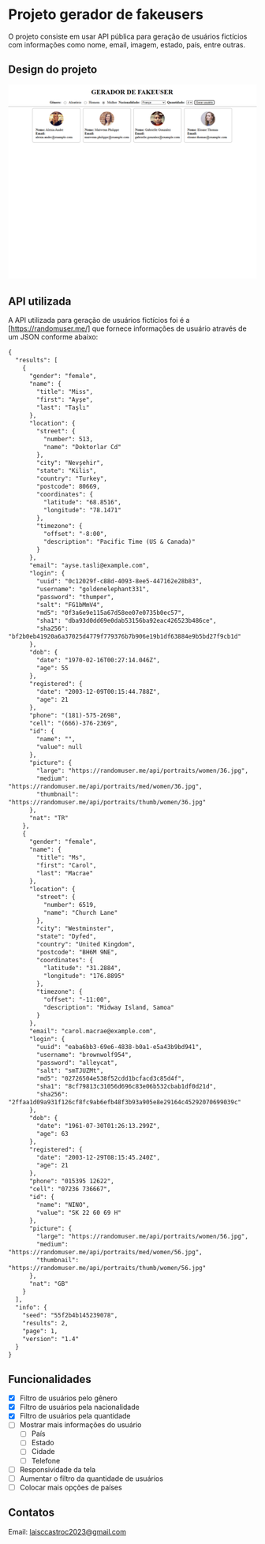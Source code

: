 # Projeto gerador de fakeusers
O projeto consiste em usar API pública para geração de usuários fictícios com informações como nome, email, imagem, estado, país, entre outras.

## Design do projeto
![alt text](image.png)

## API utilizada
A API utilizada para geração de usuários fictícios foi é a [https://randomuser.me/] que fornece informações de usuário através de um JSON conforme abaixo:

```
{
  "results": [
    {
      "gender": "female",
      "name": {
        "title": "Miss",
        "first": "Ayşe",
        "last": "Taşlı"
      },
      "location": {
        "street": {
          "number": 513,
          "name": "Doktorlar Cd"
        },
        "city": "Nevşehir",
        "state": "Kilis",
        "country": "Turkey",
        "postcode": 80669,
        "coordinates": {
          "latitude": "68.8516",
          "longitude": "78.1471"
        },
        "timezone": {
          "offset": "-8:00",
          "description": "Pacific Time (US & Canada)"
        }
      },
      "email": "ayse.tasli@example.com",
      "login": {
        "uuid": "0c12029f-c88d-4093-8ee5-447162e28b83",
        "username": "goldenelephant331",
        "password": "thumper",
        "salt": "FG1bMmV4",
        "md5": "0f3a6e9e115a67d58ee07e0735b0ec57",
        "sha1": "dba93d0dd69e0dab53156ba92eac426523b486ce",
        "sha256": "bf2b0eb41920a6a37025d4779f779376b7b906e19b1df63884e9b5bd27f9cb1d"
      },
      "dob": {
        "date": "1970-02-16T00:27:14.046Z",
        "age": 55
      },
      "registered": {
        "date": "2003-12-09T00:15:44.788Z",
        "age": 21
      },
      "phone": "(181)-575-2698",
      "cell": "(666)-376-2369",
      "id": {
        "name": "",
        "value": null
      },
      "picture": {
        "large": "https://randomuser.me/api/portraits/women/36.jpg",
        "medium": "https://randomuser.me/api/portraits/med/women/36.jpg",
        "thumbnail": "https://randomuser.me/api/portraits/thumb/women/36.jpg"
      },
      "nat": "TR"
    },
    {
      "gender": "female",
      "name": {
        "title": "Ms",
        "first": "Carol",
        "last": "Macrae"
      },
      "location": {
        "street": {
          "number": 6519,
          "name": "Church Lane"
        },
        "city": "Westminster",
        "state": "Dyfed",
        "country": "United Kingdom",
        "postcode": "BH6M 9NE",
        "coordinates": {
          "latitude": "31.2884",
          "longitude": "176.8895"
        },
        "timezone": {
          "offset": "-11:00",
          "description": "Midway Island, Samoa"
        }
      },
      "email": "carol.macrae@example.com",
      "login": {
        "uuid": "eaba6bb3-69e6-4838-b0a1-e5a43b9bd941",
        "username": "brownwolf954",
        "password": "alleycat",
        "salt": "smTJUZMt",
        "md5": "02726504e538f52cdd1bcfacd3c85d4f",
        "sha1": "8cf79813c31056d696c83e06b532cbab1df0d21d",
        "sha256": "2ffaa1d09a931f126cf8fc9ab6efb48f3b93a905e8e29164c45292070699039c"
      },
      "dob": {
        "date": "1961-07-30T01:26:13.299Z",
        "age": 63
      },
      "registered": {
        "date": "2003-12-29T08:15:45.240Z",
        "age": 21
      },
      "phone": "015395 12622",
      "cell": "07236 736667",
      "id": {
        "name": "NINO",
        "value": "SK 22 60 69 H"
      },
      "picture": {
        "large": "https://randomuser.me/api/portraits/women/56.jpg",
        "medium": "https://randomuser.me/api/portraits/med/women/56.jpg",
        "thumbnail": "https://randomuser.me/api/portraits/thumb/women/56.jpg"
      },
      "nat": "GB"
    }
  ],
  "info": {
    "seed": "55f2b4b145239078",
    "results": 2,
    "page": 1,
    "version": "1.4"
  }
}
```

## Funcionalidades
- [x] Filtro de usuários pelo gênero
- [x] Filtro de usuários pela nacionalidade
- [x] Filtro de usuários pela quantidade
- [ ] Mostrar mais informações do usuário
   - [ ] País
   -  [ ] Estado
   -  [ ] Cidade
   -  [ ] Telefone
- [ ] Responsividade da tela
- [ ] Aumentar o filtro da quantidade de usuários
- [ ] Colocar mais opções de países

## Contatos
Email: laisccastroc2023@gmail.com
